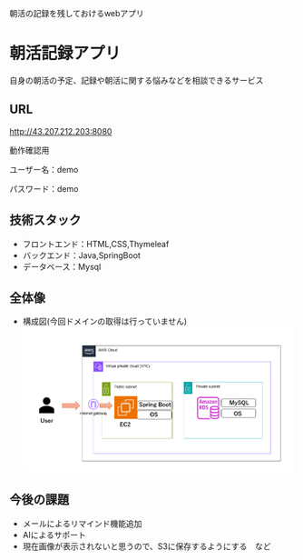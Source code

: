 朝活の記録を残しておけるwebアプリ

# 朝活記録アプリ

自身の朝活の予定、記録や朝活に関する悩みなどを相談できるサービス

## URL

<http://43.207.212.203:8080>

動作確認用

ユーザー名：demo

パスワード：demo

## 技術スタック
* フロントエンド：HTML,CSS,Thymeleaf
* バックエンド：Java,SpringBoot
* データベース：Mysql

## 全体像
* 構成図(今回ドメインの取得は行っていません)
![構成図](photo/AWS構成図.png)


## 今後の課題
* メールによるリマインド機能追加
* AIによるサポート
* 現在画像が表示されないと思うので、S3に保存するようにする　など
